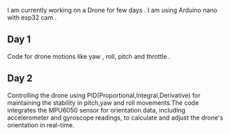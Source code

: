 I am currently working on a Drone for few days .  I am using Arduino nano with esp32 cam . 

## Day 1 ##
Code for drone motions like yaw , roll, pitch and throttle . 

## Day 2 ##
Controlling the drone using PID(Proportional,Integral,Derivative) for maintaining the stability in pitch,yaw and roll movements.The code integrates the MPU6050 sensor for orientation data, including accelerometer and gyroscope readings, to calculate and adjust the drone's orientation in real-time.
